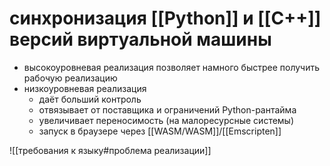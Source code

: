 # синхронизация [[Python]] и [[C++]] версий виртуальной машины

- высокоуровневая реализация позволяет намного быстрее получить рабочую реализацию
- низкоуровневая реализация
	- даёт больший контроль
	- отвязывает от поставщика и ограничений Python-рантайма
	- увеличивает переносимость (на малоресурсные системы)
	- запуск в браузере через [[WASM/WASM]]/[[Emscripten]]

![[требования к языку#проблема реализации]]
